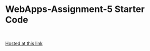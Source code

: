 # WebApps-Assignment-5 Starter Code
<br>

[Hosted at this link](https://44-563-webapps-f21.github.io/webapps-s21-assignment-5-vammshiee/animals.html)
